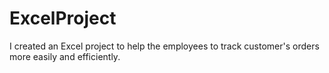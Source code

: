 # ExcelProject
I created an Excel project to help the employees to track customer's orders more easily and efficiently.
